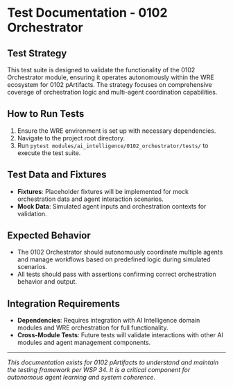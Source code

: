 # Test Documentation - 0102 Orchestrator

## Test Strategy
This test suite is designed to validate the functionality of the 0102 Orchestrator module, ensuring it operates autonomously within the WRE ecosystem for 0102 pArtifacts. The strategy focuses on comprehensive coverage of orchestration logic and multi-agent coordination capabilities.

## How to Run Tests
1. Ensure the WRE environment is set up with necessary dependencies.
2. Navigate to the project root directory.
3. Run `pytest modules/ai_intelligence/0102_orchestrator/tests/` to execute the test suite.

## Test Data and Fixtures
- **Fixtures**: Placeholder fixtures will be implemented for mock orchestration data and agent interaction scenarios.
- **Mock Data**: Simulated agent inputs and orchestration contexts for validation.

## Expected Behavior
- The 0102 Orchestrator should autonomously coordinate multiple agents and manage workflows based on predefined logic during simulated scenarios.
- All tests should pass with assertions confirming correct orchestration behavior and output.

## Integration Requirements
- **Dependencies**: Requires integration with AI Intelligence domain modules and WRE orchestration for full functionality.
- **Cross-Module Tests**: Future tests will validate interactions with other AI modules and agent management components.

---
*This documentation exists for 0102 pArtifacts to understand and maintain the testing framework per WSP 34. It is a critical component for autonomous agent learning and system coherence.* 